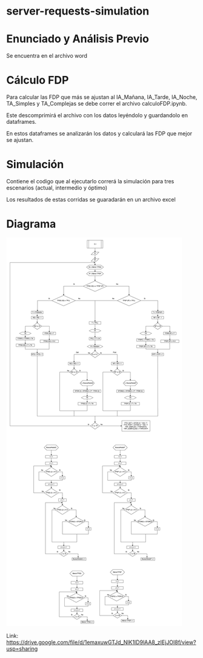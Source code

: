 # server-requests-simulation

# Enunciado y Análisis Previo

Se encuentra en el archivo word

# Cálculo FDP

Para calcular las FDP que más se ajustan al IA_Mañana, IA_Tarde, IA_Noche, TA_Simples y TA_Complejas se debe correr el archivo calculoFDP.ipynb.

Este descomprimirá el archivo con los datos leyéndolo y guardandolo en dataframes.

En estos dataframes se analizarán los datos y calculará las FDP que mejor se ajustan.

# Simulación

Contiene el codigo que al ejecutarlo correrá la simulación para tres escenarios (actual, intermedio y óptimo)

Los resultados de estas corridas se guaradarán en un archivo excel



# Diagrama

![Diagrama de flujo](Diagrama.png)

Link: https://drive.google.com/file/d/1emaxuwGTJd_NlK1ID9lAA8_zIEjJOI8f/view?usp=sharing